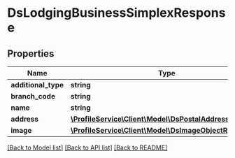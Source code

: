# DsLodgingBusinessSimplexResponse

## Properties
Name | Type | Description | Notes
------------ | ------------- | ------------- | -------------
**additional_type** | **string** |  | [optional] 
**branch_code** | **string** |  | [optional] 
**name** | **string** |  | [optional] 
**address** | [**\ProfileService\Client\Model\DsPostalAddressResponse**](DsPostalAddressResponse.md) |  | [optional] 
**image** | [**\ProfileService\Client\Model\DsImageObjectResponse**](DsImageObjectResponse.md) |  | [optional] 

[[Back to Model list]](../../README.md#documentation-for-models) [[Back to API list]](../../README.md#documentation-for-api-endpoints) [[Back to README]](../../README.md)

